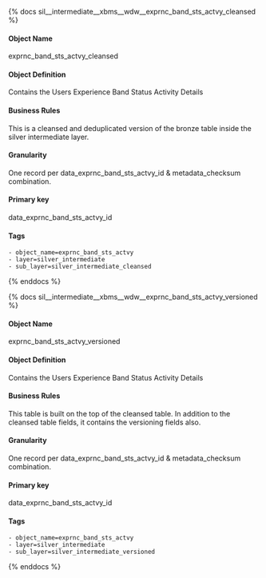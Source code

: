 {% docs sil__intermediate__xbms__wdw__exprnc_band_sts_actvy_cleansed %}

#### Object Name
exprnc_band_sts_actvy_cleansed

#### Object Definition
Contains the Users Experience Band Status Activity Details

#### Business Rules
This is a cleansed and deduplicated version of the bronze table inside the silver intermediate layer.

#### Granularity
One record per data_exprnc_band_sts_actvy_id & metadata_checksum combination.

#### Primary key
data_exprnc_band_sts_actvy_id

#### Tags
    - object_name=exprnc_band_sts_actvy
    - layer=silver_intermediate
    - sub_layer=silver_intermediate_cleansed

{% enddocs %}

{% docs sil__intermediate__xbms__wdw__exprnc_band_sts_actvy_versioned %}

#### Object Name
exprnc_band_sts_actvy_versioned

#### Object Definition
Contains the Users Experience Band Status Activity Details

#### Business Rules
This table is built on the top of the cleansed table. In addition to the cleansed table fields, it contains the versioning fields also.

#### Granularity
One record per data_exprnc_band_sts_actvy_id & metadata_checksum combination.

#### Primary key
data_exprnc_band_sts_actvy_id

#### Tags
    - object_name=exprnc_band_sts_actvy
    - layer=silver_intermediate
    - sub_layer=silver_intermediate_versioned

{% enddocs %}